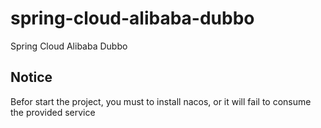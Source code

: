 # spring-cloud-alibaba-dubbo
Spring Cloud Alibaba Dubbo

## Notice
Befor start the project, you must to install nacos, or it will fail to consume the provided service

